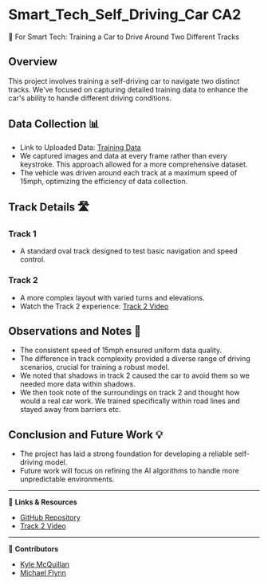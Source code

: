 # Smart_Tech_Self_Driving_Car CA2

🚗 For Smart Tech: Training a Car to Drive Around Two Different Tracks

## Overview
This project involves training a self-driving car to navigate two distinct tracks. We've focused on capturing detailed training data to enhance the car's ability to handle different driving conditions.

## Data Collection 📊
- Link to Uploaded Data: [Training Data](https://github.com/KyleMcQ/Images_CA2)
- We captured images and data at every frame rather than every keystroke. This approach allowed for a more comprehensive dataset.
- The vehicle was driven around each track at a maximum speed of 15mph, optimizing the efficiency of data collection.

## Track Details 🛣️
### Track 1
- A standard oval track designed to test basic navigation and speed control.
  
### Track 2
- A more complex layout with varied turns and elevations.
- Watch the Track 2 experience: [Track 2 Video](https://www.youtube.com/embed/3lzRTfwq0kI?si=gXJgatAZqmMzAT3N)

## Observations and Notes 📝
- The consistent speed of 15mph ensured uniform data quality.
- The difference in track complexity provided a diverse range of driving scenarios, crucial for training a robust model.
- We noted that shadows in track 2 caused the car to avoid them so we needed more data within shadows.
- We then took note of the surroundings on track 2 and thought how would a real car work. We trained specifically within road lines and stayed away from barriers etc.

## Conclusion and Future Work 💡
- The project has laid a strong foundation for developing a reliable self-driving model.
- Future work will focus on refining the AI algorithms to handle more unpredictable environments.

---

🔗 **Links & Resources**
- [GitHub Repository](https://github.com/KyleMcQ/Images_CA2)
- [Track 2 Video](https://www.youtube.com/embed/3lzRTfwq0kI?si=gXJgatAZqmMzAT3N)

---

👥 **Contributors**
- [Kyle McQuillan](https://github.com/KyleMcQ)
- [Michael Flynn](https://github.com/Flynnn99) 

